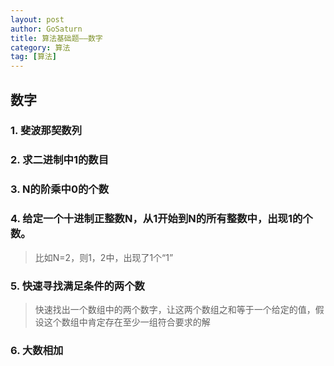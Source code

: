 ```yaml
---
layout: post
author: GoSaturn
title: 算法基础题——数字
category: 算法
tag: [算法]
---
```

## 数字

### 1. 斐波那契数列

### 2. 求二进制中1的数目

### 3.  N的阶乘中0的个数

### 4. 给定一个十进制正整数N，从1开始到N的所有整数中，出现1的个数。
>比如N=2，则1，2中，出现了1个“1”

### 5. 快速寻找满足条件的两个数
>快速找出一个数组中的两个数字，让这两个数组之和等于一个给定的值，假设这个数组中肯定存在至少一组符合要求的解

### 6. 大数相加
